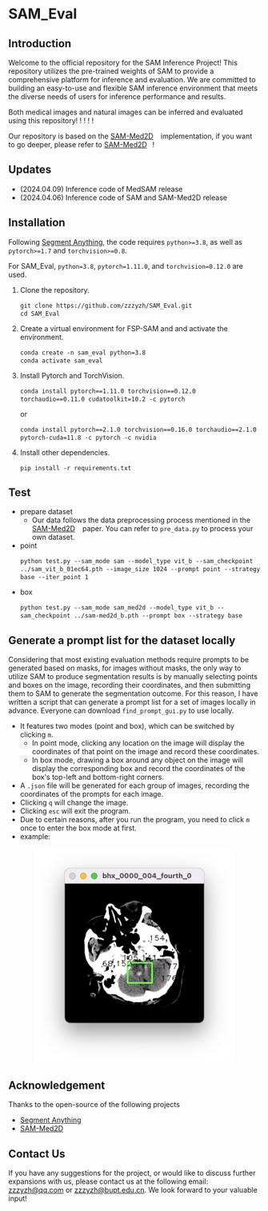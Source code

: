 # SAM_Eval

## Introduction

Welcome to the official repository for the SAM Inference Project! This repository utilizes the pre-trained weights of SAM to provide a comprehensive platform for inference and evaluation. We are committed to building an easy-to-use and flexible SAM inference environment that meets the diverse needs of users for inference performance and results.

Both medical images and natural images can be inferred and evaluated using this repository! ! ! ! !

Our repository is based on the [SAM-Med2D](https://github.com/OpenGVLab/SAM-Med2D) &#8194; implementation, if you want to go deeper, please refer to [SAM-Med2D](https://github.com/OpenGVLab/SAM-Med2D) &#8194;!

## Updates
- (2024.04.09) Inference code of MedSAM release
- (2024.04.06) Inference code of SAM and SAM-Med2D release

## Installation
Following [Segment Anything](https://github.com/facebookresearch/segment-anything), the code requires `python>=3.8`, as well as `pytorch>=1.7` and `torchvision>=0.8`. 

For SAM_Eval, `python=3.8`, `pytorch=1.11.0`, and `torchvision=0.12.0` are used.

1. Clone the repository.
      ```
      git clone https://github.com/zzzyzh/SAM_Eval.git
      cd SAM_Eval
      ```
2. Create a virtual environment for FSP-SAM and and activate the environment.
    ```
    conda create -n sam_eval python=3.8
    conda activate sam_eval
    ```
3. Install Pytorch and TorchVision. 
    ```
    conda install pytorch==1.11.0 torchvision==0.12.0 torchaudio==0.11.0 cudatoolkit=10.2 -c pytorch
    ```
    or
    ```
    conda install pytorch==2.1.0 torchvision==0.16.0 torchaudio==2.1.0 pytorch-cuda=11.8 -c pytorch -c nvidia
    ```
4. Install other dependencies.
    ```
    pip install -r requirements.txt
    ```

## Test
- prepare dataset
    - Our data follows the data preprocessing process mentioned in the [SAM-Med2D](https://github.com/OpenGVLab/SAM-Med2D) &#8194; paper. You can refer to `pre_data.py` to process your own dataset.
- point
    ```
    python test.py --sam_mode sam --model_type vit_b --sam_checkpoint ../sam_vit_b_01ec64.pth --image_size 1024 --prompt point --strategy base --iter_point 1
    ```
- box
    ```
    python test.py --sam_mode sam_med2d --model_type vit_b --sam_checkpoint ../sam-med2d_b.pth --prompt box --strategy base
    ```

## Generate a prompt list for the dataset locally

Considering that most existing evaluation methods require prompts to be generated based on masks, for images without masks, the only way to utilize SAM to produce segmentation results is by manually selecting points and boxes on the image, recording their coordinates, and then submitting them to SAM to generate the segmentation outcome. For this reason, I have written a script that can generate a prompt list for a set of images locally in advance. Everyone can download `find_prompt_gui.py` to use locally.
- It features two modes (point and box), which can be switched by clicking `m`.
    - In point mode, clicking any location on the image will display the coordinates of that point on the image and record these coordinates.
    - In box mode, drawing a box around any object on the image will display the corresponding box and record the coordinates of the box's top-left and bottom-right corners.
- A `.json` file will be generated for each group of images, recording the coordinates of the prompts for each image.
- Clicking `q` will change the image.
- Clicking `esc` will exit the program.
- Due to certain reasons, after you run the program, you need to click `m` once to enter the box mode at first.
- example:
<p align="center"><img width="400" alt="image" src="./pic/find_prompt_example.png"></p> 

## Acknowledgement
Thanks to the open-source of the following projects
- [Segment Anything](https://github.com/facebookresearch/segment-anything) &#8194; 
- [SAM-Med2D](https://github.com/OpenGVLab/SAM-Med2D) &#8194;

## Contact Us
If you have any suggestions for the project, or would like to discuss further expansions with us, please contact us at the following email: zzzyzh@qq.com or zzzyzh@bupt.edu.cn. We look forward to your valuable input!